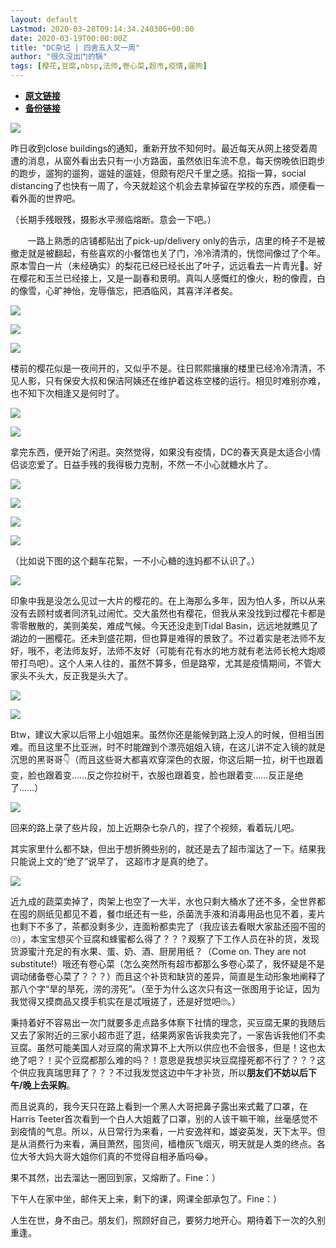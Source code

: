 ```yaml
---
layout: default
Lastmod: 2020-03-28T09:14:34.240306+00:00
date: 2020-03-19T00:00:00Z
title: "DC杂记 | 四舍五入又一周"
author: "很久没出门的锅"
tags: [樱花,豆腐,nbsp,法师,卷心菜,超市,疫情,遛狗]
---
```


* [**原文链接**](https://mp.weixin.qq.com/s/Gm14cfIdOyuFEz8hE1olOw)
* [**备份链接**](https://archive.li/wip/YNtyB)


![](/images/post/76202f1dcaccae86ffdabca4a8f109ef.jpg)

昨日收到close buildings的通知，重新开放不知何时。最近每天从网上接受着周遭的消息，从窗外看出去只有一小方路面，虽然依旧车流不息，每天傍晚依旧跑步的跑步，遛狗的遛狗，遛娃的遛娃，但颇有咫尺千里之感。掐指一算，social distancing了也快有一周了，今天就趁这个机会去拿掉留在学校的东西，顺便看一看外面的世界吧。

（长期手残眼残，摄影水平濒临熔断。意会一下吧。）

       一路上熟悉的店铺都贴出了pick-up/delivery only的告示，店里的椅子不是被撤走就是被翻起，有些喜欢的小餐馆也关了门，冷冷清清的，恍惚间像过了个年。原本雪白一片（未经确实）的梨花已经已经长出了叶子，远远看去一片青光🤭。好在樱花和玉兰已经接上，又是一副春和景明。真叫人感慨红的像火，粉的像霞，白的像雪，心旷神怡，宠辱偕忘，把酒临风，其喜洋洋者矣。

![](/images/post/c996ba509603c6f98d1a3a15c1b7075d.jpg)

![](/images/post/5885a128b343212b6417f21c621a6a58.jpg)

![](/images/post/f485a9c7a5eee464ebfdb54fa5ec4ebc.jpg)

楼前的樱花似是一夜间开的，又似乎不是。往日熙熙攘攘的楼里已经冷冷清清，不见人影，只有保安大叔和保洁阿姨还在维护着这栋空楼的运行。相见时难别亦难，也不知下次相逢又是何时了。

![](/images/post/9b29c3a764b0d019d1433e5b825bed9d.jpg)

![](/images/post/53e2de3f028c684c09c6445c254551bc.jpg)

拿完东西，便开始了闲逛。突然觉得，如果没有疫情，DC的春天真是太适合小情侣谈恋爱了。日益手残的我得极力克制，不然一不小心就糖水片了。

![](/images/post/b560daaae6f431b333e07f467e338198.jpg)

![](/images/post/c3496675184c7ef0098c9d3ab2cf9e41.jpg)

![](/images/post/083f94c8c050aa0eb03a594eb93bc3b9.jpg)

![](/images/post/ae5c06c56abdbb3ce264af7d9cb42407.jpg)

（比如说下图的这个翻车花絮，一不小心糖的连妈都不认识了。）

![](/images/post/e548d45ba9d6af79a5d9ffb62e3014b1.jpg)

印象中我是没怎么见过一大片的樱花的。在上海那么多年，因为怕人多，所以从来没有去顾村或者同济轧过闹忙。交大虽然也有樱花，但我从来没找到过樱花卡都是零零散散的，美则美矣，难成气候。今天还没走到Tidal Basin，远远地就瞧见了湖边的一圈樱花。还未到盛花期，但也算是难得的景致了。不过着实是老法师不友好，哦不，老法师友好，法师不友好（可能有花有水的地方就有老法师长枪大炮顺带打鸟吧）。这个人来人往的，虽然不算多，但是路窄，尤其是疫情期间，不管大家头不头大，反正我是头大了。

![](/images/post/d5d507823cb9bf03b4543c3d30d92d9b.jpg)

![](/images/post/80584d2f520e3a1390946b39203aa43d.jpg)

Btw，建议大家以后带上小姐姐来。虽然你还是能候到路上没人的时候，但相当困难。而且这里不比亚洲，时不时能蹭到个漂亮姐姐入镜，在这儿讲不定入镜的就是沉思的黑哥哥👇（而且这些哥大都喜欢穿深色的衣服，你这后期一拉，树干也跟着变，脸也跟着变……反之你拉树干，衣服也跟着变，脸也跟着变……反正是绝了……）

![](/images/post/955aaa4723ad824a72aa6270fb2c2389.jpg)

回来的路上录了些片段，加上近期杂七杂八的，捏了个视频，看着玩儿吧。

其实家里什么都不缺，但出于想折腾些别的，就还是去了超市溜达了一下。结果我只能说上文的“绝了”说早了， 这超市才是真的绝了。

![](/images/post/6af9882d93cebeaba4ac289ba9c7a837.jpg)

近九成的蔬菜卖掉了，肉架上也空了一大半，水也只剩大桶水了还不多，全世界都在囤的厕纸见都见不着，餐巾纸还有一些，杀菌洗手液和消毒用品也见不着，麦片也剩下不多了，茶都没剩多少，连面粉都卖完了（我应该去看眼大家盐还囤不囤的🙄️），本宝宝想买个豆腐和蜂蜜都么得了？？？观察了下工作人员在补的货，发现货源蜜汁充足的有水果、蛋、奶、酒、厨房用纸？（Come on. They are not substitute!）哦还有卷心菜（怎么突然所有超市都那么多卷心菜了，我怀疑是不是调动储备卷心菜了？？？）而且这个补货和缺货的差异，简直是生动形象地阐释了那八个字“旱的旱死，涝的涝死”。（至于为什么这次只有这一张图用于论证，因为我觉得又摸商品又摸手机实在是忒哦搓了，还是好觉吧🙄️。）

秉持着好不容易出一次门就要多走点路多体察下社情的理念，买豆腐无果的我随后又去了家附近的三家小超市逛了逛，结果两家告诉我卖完了，一家告诉我他们不卖豆腐。虽然可能美国人对豆腐的需求算不上大所以供应也不会很多，但是！这也太绝了吧？！买个豆腐都那么难的吗？！意思是我想买块豆腐撞死都不行了？？？这个供应我真瑞思拜了？？？不过我发觉这边中午才补货，所以**朋友们不妨以后下午/晚上去采购**。

而且说真的，我今天只在路上看到一个黑人大哥把鼻子露出来式戴了口罩，在Harris Teeter首次看到一个白人大姐戴了口罩，别的人该干嘛干嘛，丝毫感觉不到疫情的气息。所以，从日常行为来看，一片安逸祥和，雄姿英发，天下太平。但是从消费行为来看，满目萧然，囤货间，樯橹灰飞烟灭，明天就是人类的终点。各位大爷大妈大哥大姐你们真的不觉得自相矛盾吗😂。

果不其然，出去溜达一圈回到家，又熔断了。Fine：）

下午人在家中坐，邮件天上来，剩下的课，网课全部承包了。Fine：）

人生在世，身不由己。朋友们，照顾好自己，要努力地开心。期待着下一次的久别重逢。

